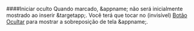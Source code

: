 ####Iniciar oculto
Quando marcado, &appname; não será inicialmente mostrado ao inserir &targetapp;. Você terá que tocar no (invisível) [Botão Ocultar](/buttons#button_hide) para mostrar a sobreposição de tela &appname;.
